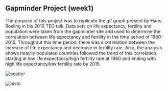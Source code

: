 Gapminder Project (week1)
-------------------------

The purpose of this project was to replicate the gif graph present by Hans Rosling in his 2010 TED talk. Data sets on life expectancy, fertility and population were taken from the gapminder site and used to determine the correlation between life expectancy and fertility in the time period of 1960-2015. Throughout this time period, there was a correlation between the increase of life expectancy and decrease in fertility rate. Also, the analysis shows heavily populated countries followed the trend of this correlation, starting at low life expectancy/high fertility rate at 1960 and ending with high life expectancy/low fertility rate by 2015.

![scatter](https://github.com/spicedacademy/allspice-arrays-code/blob/gloria/Project1Gapminder/scatter.gif)

![histo](https://github.com/spicedacademy/allspice-arrays-code/blob/gloria/Week_1/histogram.gif)
